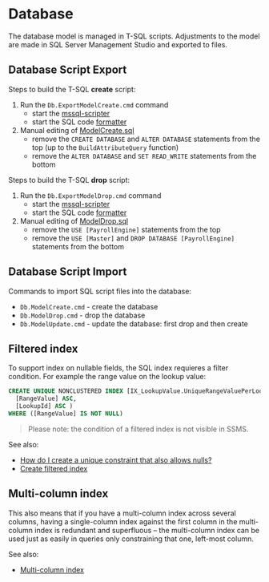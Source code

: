 # Database
The database model is managed in T-SQL scripts. Adjustments to the model are made in SQL Server Management Studio and exported to files.

## Database Script Export
Steps to build the T-SQL **create** script:
1. Run the `Db.ExportModelCreate.cmd` command
    - start the [mssql-scripter](https://github.com/microsoft/mssql-scripter)
    - start the SQL code [formatter](https://github.com/TaoK/PoorMansTSqlFormatter)
2. Manual editing of [ModelCreate.sql](../Database/Current/ModelCreate.sql)
    - remove the `CREATE DATABASE` and `ALTER DATABASE` statements from the top (up to the `BuildAttributeQuery` function)
    - remove the `ALTER DATABASE` and `SET READ_WRITE` statements from the bottom

Steps to build the T-SQL **drop** script:
1. Run the `Db.ExportModelDrop.cmd` command
    - start the [mssql-scripter](https://github.com/microsoft/mssql-scripter)
    - start the SQL code [formatter](https://github.com/TaoK/PoorMansTSqlFormatter)
2. Manual editing of [ModelDrop.sql](../Database/Current/ModelDrop.sql)
    - remove the `USE [PayrollEngine]` statements from the top
    - remove the `USE [Master]` and `DROP DATABASE [PayrollEngine]` statements from the bottom

## Database Script Import
Commands to import SQL script files into the database:
- `Db.ModelCreate.cmd` - create the database
- `Db.ModelDrop.cmd` - drop the database
- `Db.ModelUpdate.cmd` - update the database: first drop and then create

## Filtered index
To support index on nullable fields, the SQL index requieres a filter condition. For example the range value on the lookup value:
```sql
CREATE UNIQUE NONCLUSTERED INDEX [IX_LookupValue.UniqueRangeValuePerLookup] ON [dbo].[LookupValue] (
  [RangeValue] ASC,
  [LookupId] ASC )
WHERE ([RangeValue] IS NOT NULL)
```

> Please note: the condition of a filtered index is not visible in SSMS.

See also:
- [How do I create a unique constraint that also allows nulls?](https://stackoverflow.com/a/767702)
- [Create filtered index](https://docs.microsoft.com/en-us/sql/relational-databases/indexes/create-filtered-indexes)

## Multi-column index
This also means that if you have a multi-column index across several columns, having a single-column index against the first column in the multi-column index is redundant and superfluous – the multi-column index can be used just as easily in queries only constraining that one, left-most column.

See also:
- [Multi-column index](https://www.celerity.com/how-to-design-sql-indexes/)

